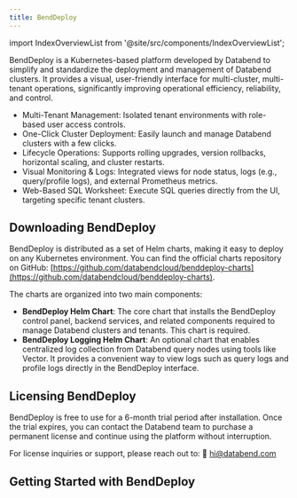 ```yaml
---
title: BendDeploy
---
```


import IndexOverviewList from '@site/src/components/IndexOverviewList';

<IndexOverviewList />

BendDeploy is a Kubernetes-based platform developed by Databend to simplify and standardize the deployment and management of Databend clusters. It provides a visual, user-friendly interface for multi-cluster, multi-tenant operations, significantly improving operational efficiency, reliability, and control.

- Multi-Tenant Management: Isolated tenant environments with role-based user access controls.
- One-Click Cluster Deployment: Easily launch and manage Databend clusters with a few clicks.
- Lifecycle Operations: Supports rolling upgrades, version rollbacks, horizontal scaling, and cluster restarts.
- Visual Monitoring & Logs: Integrated views for node status, logs (e.g., query/profile logs), and external Prometheus metrics.
- Web-Based SQL Worksheet: Execute SQL queries directly from the UI, targeting specific tenant clusters.

## Downloading BendDeploy

BendDeploy is distributed as a set of Helm charts, making it easy to deploy on any Kubernetes environment. You can find the official charts repository on GitHub: [https://github.com/databendcloud/benddeploy-charts](https://github.com/databendcloud/benddeploy-charts).

The charts are organized into two main components:

- **BendDeploy Helm Chart**: The core chart that installs the BendDeploy control panel, backend services, and related components required to manage Databend clusters and tenants. This chart is required.
- **BendDeploy Logging Helm Chart**: An optional chart that enables centralized log collection from Databend query nodes using tools like Vector. It provides a convenient way to view logs such as query logs and profile logs directly in the BendDeploy interface.

## Licensing BendDeploy

BendDeploy is free to use for a 6-month trial period after installation. Once the trial expires, you can contact the Databend team to purchase a permanent license and continue using the platform without interruption.

For license inquiries or support, please reach out to: 📧 [hi@databend.com](mailto:hi@databend.com)

## Getting Started with BendDeploy

<IndexOverviewList />

